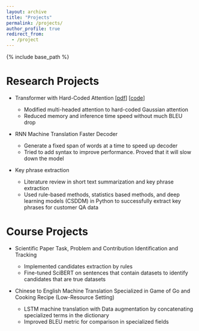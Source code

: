 ```yaml
---
layout: archive
title: "Projects"
permalink: /projects/
author_profile: true
redirect_from:
  - /project
---
```


{% include base_path %}

Research Projects
======
* Transformer with Hard-Coded Attention \[[pdf](https://www.aclweb.org/anthology/2020.acl-main.687.pdf)\] \[[code](https://github.com/fallcat/stupidNMT)\]
  * Modified multi-headed attention to hard-coded Gaussian attention
  * Reduced memory and inference time speed without much BLEU drop
* RNN Machine Translation Faster Decoder
  * Generate a fixed span of words at a time to speed up decoder
  * Tried to add syntax to improve performance. Proved that it will slow down the model

* Key phrase extraction
  * Literature review in short text summarization and key phrase extraction
  * Used rule-based methods, statistics based methods, and deep learning models (CSDDM) in Python to successfully extract key phrases for customer QA data

Course Projects
======
* Scientific Paper Task, Problem and Contribution Identification and Tracking
  * Implemented candidates extraction by rules
  * Fine-tuned SciBERT on sentences that contain datasets to identify candidates that are true datasets

* Chinese to English Machine Translation Specialized in Game of Go and Cooking Recipe (Low-Resource Setting)
  * LSTM machine translation with Data augmentation by concatenating specialized terms in the dictionary
  * Improved BLEU metric for comparison in specialized fields
